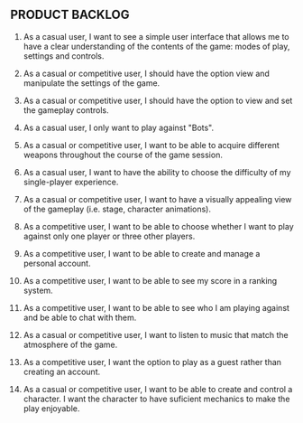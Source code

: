 PRODUCT BACKLOG
---------------

1. As a casual user, I want to see a simple user interface that allows me to have a clear understanding of the contents of the game: modes of play, settings and controls.

2. As a casual or competitive user, I should have the option view and manipulate the settings of the game.

3. As a casual or competitive user, I should have the option to view and set the gameplay controls.

4. As a casual user, I only want to play against "Bots".

5. As a casual or competitive user, I want to be able to acquire different weapons throughout the course of the game session. 

6. As a casual user, I want to have the ability to choose the difficulty of my single-player experience.

7. As a casual or competitive user, I want to have a visually appealing view of the gameplay (i.e. stage, character animations).

8. As a competitive user, I want to be able to choose whether I want to play against only one player or three other players.

9. As a competitive user, I want to be able to create and manage a personal account.

10. As a competitive user, I want to be able to see my score in a ranking system.

11. As a competitive user, I want to be able to see who I am playing against and be able to chat with them.

12. As a casual or competitive user, I want to listen to music that match the atmosphere of the game.

13. As a competitive user, I want the option to play as a guest rather than creating an account.

14. As a casual or competitive user, I want to be able to create and control a character. I want the character to have suficient mechanics to make the play enjoyable.

